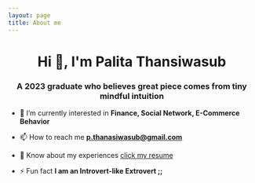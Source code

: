 ```yaml
---
layout: page
title: About me
---
```



<h1 align="center">Hi 👋, I'm Palita Thansiwasub</h1>
<h3 align="center">A 2023 graduate who believes great piece comes from tiny mindful intuition</h3>

- 🌱 I’m currently interested in **Finance, Social Network, E-Commerce Behavior**

- 📫 How to reach me **p.thanasiwasub@gmail.com**

- 📄 Know about my experiences [click my resume](https://drive.google.com/file/d/1AX9BpzVDlqBegh1NmbGraHrt7kPOV4O8/view?usp=sharing)

- ⚡ Fun fact **I am an Introvert-like Extrovert ;;**

